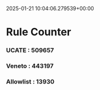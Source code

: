 2025-01-21 10:04:06.279539+00:00
# Rule Counter 
 ### UCATE : 509657

 ### Veneto : 443197

 ### Allowlist : 13930